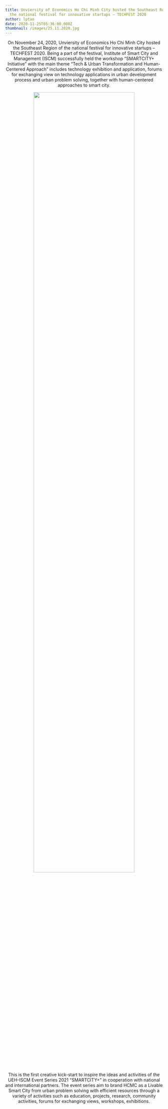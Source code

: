 ```yaml
---
title: Unviersity of Economics Ho Chi Minh City hosted the Southeast Region of
  the national festival for innovative startups – TECHFEST 2020
author: lptan
date: 2020-11-25T05:36:00.000Z
thumbnail: /images/25.11.2020.jpg
---
```

<p align="center"> On November 24, 2020, Unviersity of Economics Ho Chi Minh City hosted the Southeast Region of the national festival for innovative startups – TECHFEST 2020. Being a part of the festival, Institute of Smart City and Management (ISCM) successfully held the workshop “SMARTCITY+ Initiative” with the main theme “Tech & Urban Transformation and Human-Centered Approach” includes technology exhibition and application, forums for exchanging view on technology applications in urban development process and urban problem solving, together with human-centered approaches to smart city. </p>

<div align="center"> <img align="center" width="80%" src="/images/25.11.2020.jpg"/> </div>

<p align="center"> This is the first creative kick-start to inspire the ideas and activities of the UEH-ISCM Event Series 2021 “SMARTCITY+” in cooperation with national and international partners. The event series aim to brand HCMC as a Livable Smart City from urban problem solving with efficient resources through a variety of activities such as education, projects, research, community activities, forums for exchanging views, workshops, exhibitions. </p>